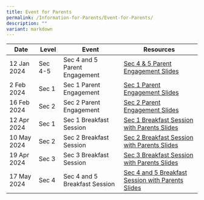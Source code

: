 ```yaml
---
title: Event for Parents
permalink: /Information-for-Parents/Event-for-Parents/
description: ""
variant: markdown
---
```

| Date | Level | Event |	Resources
| -------- | -------- | -------- | -------- |
| 12 Jan 2024  | Sec 4-5 | Sec 4 and 5 Parent Engagement | [Sec 4 & 5 Parent Engagement Slides](/files/Information%20for%20Parents/Sec_4_and_5_Parents_Engagement_2024.pdf) |
| 2 Feb 2024 | Sec 1 | Sec 1 Parent Engagement | [Sec 1 Parent Engagement Slides](/files/Information%20for%20Parents/2024_Sec_1_Parent_Engagement_2_Feb_compressed.pdf) |
| 16 Feb 2024 | Sec 2 | Sec 2 Parent Engagement | [Sec 2 Parent Engagement Slides](/files/Information%20for%20Parents/2024_Sec_2_Parent_Engagement_16_Feb_compressed.pdf) |
| 12 Apr 2024 | Sec 1 | Sec 1 Breakfast Session | [Sec 1 Breakfast Session with Parents Slides](/files/Information%20for%20Parents/2024_Sec_1_Breakfast_with_Parents_12_Apr.pdf) |
| 10 May 2024 | Sec 2 | Sec 2 Breakfast Session | [Sec 2 Breakfast Session with Parents Slides](/files/2024_Sec_2_Breakfast_with_Parents_10_May__Reduced_size_.pdf) |
| 19 Apr 2024 | Sec 3 | Sec 3  Breakfast Session | [Sec 3 Breakfast Session with Parents Slides](/files/Sec_3_Parents_Breakfast_Session_2024.pdf)|
| 17 May 2024 | Sec 4 | Sec 4 and 5  Breakfast Session | [Sec 4 and 5 Breakfast Session with Parents Slides](/files/Information%20for%20Parents/2024_Sec_4_Breakfast_with_Parents_17_May.pdf)|